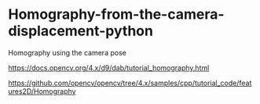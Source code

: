 # Homography-from-the-camera-displacement-python

Homography using the camera pose 

https://docs.opencv.org/4.x/d9/dab/tutorial_homography.html

https://github.com/opencv/opencv/tree/4.x/samples/cpp/tutorial_code/features2D/Homography
